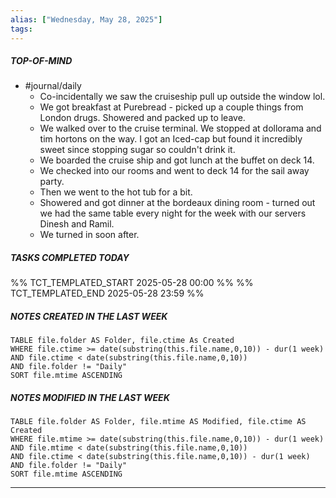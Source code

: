 ```yaml
---
alias: ["Wednesday, May 28, 2025"]
tags: 
---
```

##### TOP-OF-MIND
- #journal/daily 
	- Co-incidentally we saw the cruiseship pull up outside the window lol.
	- We got breakfast at Purebread - picked up a couple things from London drugs. Showered and packed up to leave.
	- We walked over to the cruise terminal. We stopped at dollorama and tim hortons on the way. I got an Iced-cap but found it incredibly sweet since stopping sugar so couldn't drink it.
	- We boarded the cruise ship and got lunch at the buffet on deck 14.
	- We checked into our rooms and went to deck 14 for the sail away party.
	- Then we went to the hot tub for a bit.
	- Showered and got dinner at the bordeaux dining room - turned out we had the same table every night for the week with our servers Dinesh and Ramil.
	- We turned in soon after.

##### TASKS COMPLETED TODAY
%% TCT_TEMPLATED_START 2025-05-28 00:00 %%
%% TCT_TEMPLATED_END 2025-05-28 23:59 %%



##### NOTES CREATED IN THE LAST WEEK
``` dataview
TABLE file.folder AS Folder, file.ctime As Created
WHERE file.ctime >= date(substring(this.file.name,0,10)) - dur(1 week) 
AND file.ctime < date(substring(this.file.name,0,10)) 
AND file.folder != "Daily"
SORT file.mtime ASCENDING
```

##### NOTES MODIFIED IN THE LAST WEEK
``` dataview
TABLE file.folder AS Folder, file.mtime AS Modified, file.ctime AS Created
WHERE file.mtime >= date(substring(this.file.name,0,10)) - dur(1 week)
AND file.mtime < date(substring(this.file.name,0,10))
AND file.ctime < date(substring(this.file.name,0,10)) - dur(1 week)
AND file.folder != "Daily"
SORT file.mtime ASCENDING
```
---
